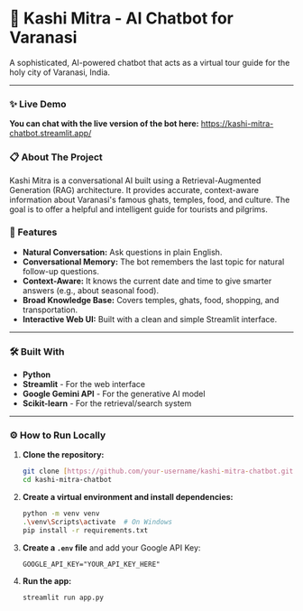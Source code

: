 # 🙏 Kashi Mitra - AI Chatbot for Varanasi

A sophisticated, AI-powered chatbot that acts as a virtual tour guide for the holy city of Varanasi, India.

---

### ✨ Live Demo

 **You can chat with the live version of the bot here:**  https://kashi-mitra-chatbot.streamlit.app/
### 📋 About The Project

Kashi Mitra is a conversational AI built using a Retrieval-Augmented Generation (RAG) architecture. It provides accurate, context-aware information about Varanasi's famous ghats, temples, food, and culture. The goal is to offer a helpful and intelligent guide for tourists and pilgrims.


### 🚀 Features

* **Natural Conversation:** Ask questions in plain English.
* **Conversational Memory:** The bot remembers the last topic for natural follow-up questions.
* **Context-Aware:** It knows the current date and time to give smarter answers (e.g., about seasonal food).
* **Broad Knowledge Base:** Covers temples, ghats, food, shopping, and transportation.
* **Interactive Web UI:** Built with a clean and simple Streamlit interface.

---

### 🛠️ Built With

* **Python**
* **Streamlit** - For the web interface
* **Google Gemini API** - For the generative AI model
* **Scikit-learn** - For the retrieval/search system

---

### ⚙️ How to Run Locally

1.  **Clone the repository:**
    ```sh
    git clone [https://github.com/your-username/kashi-mitra-chatbot.git](https://github.com/your-username/kashi-mitra-chatbot.git)
    cd kashi-mitra-chatbot
    ```
2.  **Create a virtual environment and install dependencies:**
    ```sh
    python -m venv venv
    .\venv\Scripts\activate  # On Windows
    pip install -r requirements.txt
    ```
3.  **Create a `.env` file** and add your Google API Key:
    ```
    GOOGLE_API_KEY="YOUR_API_KEY_HERE"
    ```
4.  **Run the app:**
    ```sh
    streamlit run app.py
    ```

